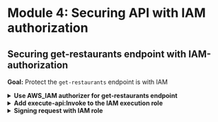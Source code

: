 # Module 4: Securing API with IAM authorization

## Securing get-restaurants endpoint with IAM-authorization

**Goal:** Protect the `get-restaurants` endpoint is with IAM

<details>
<summary><b>Use AWS_IAM authorizer for get-restaurants endpoint</b></summary><p>

1. Modify `serverless.yml` to add `authorizer: aws_iam` to the `get-restaurants` function

```yml
get-restaurants:
  handler: functions/get-restaurants.handler
  events:
    - http:
        path: /restaurants
        method: get
        authorizer: aws_iam
  environment:
    restaurants_table: !Ref RestaurantsTable
```
</p></details>

<details>
<summary><b>Add execute-api:Invoke to the IAM execution role</b></summary><p>

1. Modify `serverless.yml` to update the `iamRoleStatements` property

```yml
iamRoleStatements:
  - Effect: Allow
    Action: dynamodb:scan
    Resource: !GetAtt RestaurantsTable.Arn
  - Effect: Allow
    Action: execute-api:Invoke
    Resource: arn:aws:execute-api:#{AWS::Region}:#{AWS::AccountId}:#{ApiGatewayRestApi}/${self:provider.stage}/GET/restaurants
```

</p></details>

<details>
<summary><b>Signing request with IAM role</b></summary><p>

1. Install `aws4` as dependency

`npm install --save aws4`

This package lets us sign HTTP requests (with the [AWS v4 signing process](https://docs.aws.amazon.com/general/latest/gr/signature-version-4.html)) using our AWS credentials.

It applies the same logic as the AWS SDKs and looks for your AWS credentials in a number of places - in the environment variables, the AWS profiles (both `.aws/~config` and `.aws/~credentials`) using the EC2 instance metadata and ECS metadata, and so on.

2. Modify `get-index.js` to the following

```javascript
const fs = require("fs")
const Mustache = require('mustache')
const http = require('axios')
const aws4 = require('aws4')
const URL = require('url')

const restaurantsApiRoot = process.env.restaurants_api
const days = ['Sunday', 'Monday', 'Tuesday', 'Wednesday', 'Thursday', 'Friday', 'Saturday']

const template = fs.readFileSync('static/index.html', 'utf-8')

const getRestaurants = async () => {
  console.log(`loading restaurants from ${restaurantsApiRoot}...`)
  const url = URL.parse(restaurantsApiRoot)
  const opts = {
    host: url.hostname,
    path: url.pathname
  }

  aws4.sign(opts)

  const httpReq = http.get(restaurantsApiRoot, {
    headers: opts.headers
  })
  return (await httpReq).data
}

module.exports.handler = async (event, context) => {
  const restaurants = await getRestaurants()
  console.log(`found ${restaurants.length} restaurants`)  
  const dayOfWeek = days[new Date().getDay()]
  const html = Mustache.render(template, { dayOfWeek, restaurants })
  const response = {
    statusCode: 200,
    headers: {
      'Content-Type': 'text/html; charset=UTF-8'
    },
    body: html
  }

  return response
}
```

3. Deploy the project

`npx sls deploy`

Reload the `index.html` and it should still work. But if you curl the `/restaurants` endpoint you should see

```
{
  message: "Missing Authentication Token"
}
```

</p></details>
